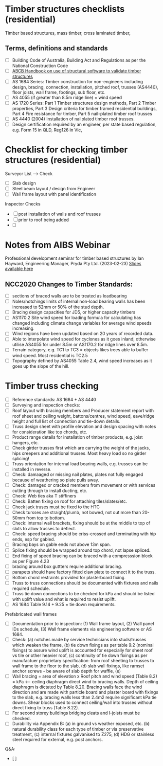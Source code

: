 # Timber structures checklists (residential)
Timber based structures, mass timber, cross laminated timber, 


## Terms, definitions and standards
 - [ ] Building Code of Australia, Building Act and Regulations as per the National Construction Code
 - [ ] [ABCB Handbook on use of structural software to validate timber structures](https://ncc.abcb.gov.au/sites/default/files/resources/2022/Protocol-structural-software.pdf) 
 - [ ] AS 1684 Series: Timber construction for non-engineers including design, bracing, connection, installation, pitched roof, trusses (AS4440), floor joists, wall frame, footings, sub floor, etc.
 - [ ] AS 4055 (if greater than 8.5m ridge line) = wind speed
 - [ ] AS 1720 Series: Part 1 Timber structures design methods, Part 2 Timber properties, Part 3 Design criteria for timber framed residential buildings, Part 4 Fire resistance for timber, Part 5 nail-plated timber roof trusses
 - [ ] AS 4440 (2004) Installation of nailplated timber roof trusses.
 - [ ] Design certification required by an engineer, per state based regulation, e.g. Form 15 in QLD, Reg126 in Vic, 

# Checklist for checking timber structures (residential)

Surveyor List --> Check
 - [ ] Slab design
 - [ ] Steel beam layout / design from Engineer
 - [ ] Wall frame layout with panel identification
 
 Inspector Checks
   - [ ] post installation of walls and roof trusses
   - [ ] prior to roof being added
   - [ ] 

# Notes from AIBS Webinar
Professional development seminar for timber based structures by Ian Hayward, Engineering Manager, Pryda Pty Ltd. (2023-02-23)
[Slides available here](https://photos.app.goo.gl/112RgPQiQZUkhHfA7)

## NCC2020 Changes to Timber Standards: 
  - [ ] sections of braced walls are to be treated as loadbearing
  - [ ] Noles/notchings limits of internal non-load bearing walls has been increased to 52mm or 50% of the stud depth.
  - [ ] Bracing design capacities for JD5, or higher capacity timbers
  - [ ] AS1170.2 Site wind speed for loading formula for calculating has changed including climate change variables for average wind speeds increasing.
  - [ ] Wind regions have been updated based on 20 years of recorded data.
  - [ ] Able to interpolate wind speed for cyclones as it goes inland, otherwise utilise AS4055 for under 8.5m or AS1170.2 for ridge lines over 8.5m.
  - [ ] Terrain category, e.g. TC1 to TC3 = objects likes trees able to buffer wind speed.  Most residential is TC2.5
  - [ ] Topography defined by AS4055 Table 2.4, wind speed increases as it goes up the slope of the hill.
 
# Timber truss checking
  - [ ] Reference standards: AS 1684 + AS 4440
  - [ ] Surveying and inspection checks:
  - [ ] Roof layout with bracing members and Producer statement report with roof sheet and ceiling weight, battons/centres, wind speed, eave/ridge height and full list of connection and tie-down details.
  - [ ] Truss design sheet with profile elevation and design spacing with notes for consideration like top chords, etc.
  - [ ] Product range details for installation of timber products, e.g. joist hangers, etc.
  - [ ] Check girder trusses first which are carrying the weight of the jacks, hips creepers and additional trusses.  Most heavy load so no girder splicing!
  - [ ] Truss orientation for internal load bearing walls, e.g. trusses can be installed in reverse.
  - [ ] Check: damaaged or missing nail plates, plates not fully engaged because of weathering so plate pulls away.
  - [ ] Check: damaged or cracked members from movement or with services cutting through to install ducting, etc.
  - [ ] Check: Web ties aka T stiffiners
  - [ ] Check: Batten fixing on roof for attaching tiles/slates/etc.
  - [ ] Check jack truses must be fixed to the HTC
  - [ ] Check tursses are straight/plumb, not bowed, not out more than 20-50mm from top to bottom.
  - [ ] Check: internal wall brackets, fixing should be at the middle to top of slots to allow trusses to deflect.
  - [ ] Check: speed bracing should be criss-crossed and terminating with hip ends, esp for gabled.
  - [ ] Bracing bays on gable ends not above 13m span.
  - [ ] Splice fixing should be wrapped around top chord, not lapse spliced.
  - [ ] End fixing of speed bracing can be braced with a compresssion block as per Figure 4.23
  - [ ] bracing around box guttters require additional bracing.
  - [ ] parapets should have factory fitted claw plate to connect it to the truss.
  - [ ] Bottom chord restraints provided for plasterboard fixing.
  - [ ] Truss to truss connections should be documented with fixtures and nails required schedule.
  - [ ] Truss tie down connections to be checked for kPa and should be listed with uplift value and what is required to resist uplift.
  - [ ] AS 1684 Table 9.14 + 9.25 = tie down requirements.

Prefabricated wall frames
  - [ ] Documentation prior to inspection: (1) Wall frame layout, (2) Wall panel IDs schedule, (3) Wall frame elements via engineering software or AS 1684.
  - [ ] Check: (a) notches made by service technicians into studs/trusses which weaken the frame, (b) tie down fixings as per table 9.2 (nominal fixings) to assure wind uplift is accounted for especially for sheet roof vs tile or other heavier roof, (c) continuity of tie down fixings as per manufactuer proprietary specification: from roof sheeting to trusses to wall frame to the floor to the slab, (d) slab wall fixings, like ramset anchor screws - be aware of slab depth for waffle, (e) 
  - [ ] Wall bracing = area of elevation x Roof pitch and wind speed (Table 8.2) = kPa <-- ceiling diaphragm direct wind to bracing walls.  Depth of ceiling diaphragm is dictated by Table 8.20.  Bracing walls face the wind direction and are made with particle board and plaster board with fixings to the slab, e.g. bracing walls less than 2.4m2 require significant kPa tie downs.  Shear blocks used to connect ceiling/wall into trusses without direct fixing to truss (Table 8.22).
  - [ ] For second storey buildings bridging cleats and I-joists must be checked.
  - [ ] Durability via Appendix B: (a) in ground vs weather exposed, etc. (b) natural durability class for each type of timber or via preservative treatment, (c) internal fixtures galvanised to Z275, (d) HDG or stainless steel required for external, e.g. post anchors.
  
Q&A:
  - [ ] 
  

